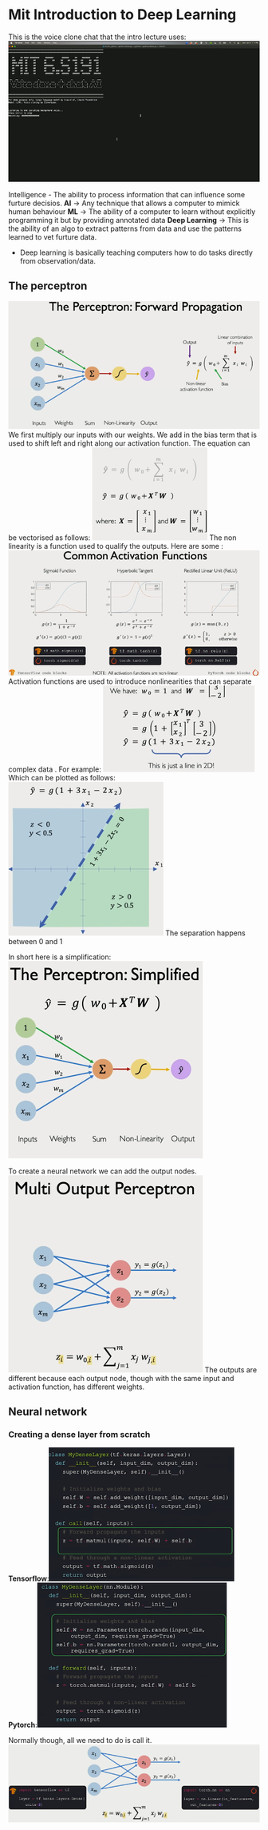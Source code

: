 # Mit Introduction to Deep Learning

This is the voice clone chat that the intro lecture uses:
![voice clone](image.png)

Intelligence - The ability to process information that can influence some furture decisios.
__AI__ -> Any technique that allows a computer to mimick human behaviour
__ML__ -> The ability of a computer to learn without explicitly programming it but by providing annotated data
__Deep Learning__ -> This is the ability of an algo to extract patterns from data and use the patterns learned to vet furture data.

- Deep learning is basically teaching computers how to do tasks directly from observation/data.

## The perceptron

![The perceptron](image-2.png)
We first multiply our inputs with our weights.
We add in the bias term that is used to shift left and right along our activation function.
The equation can be vectorised as follows: ![vectors](image-3.png)
The non linearity is a function used to qualify the outputs.
Here are some :
![Non linearities](image-4.png)
Activation functions are used to introduce nonlinearities that can separate complex data .
For example:
![EG](image-5.png)
Which can be plotted as follows:
![Gra ph](image-7.png)
The separation happens between 0 and 1

In short here is a simplification:
![Perceptron](image-8.png)

To create a neural network we can add the output nodes.
![Neural net](image-9.png)
The outputs are different because each output node, though with the same input and activation function, has different weights.

## Neural network

### Creating a dense layer from scratch

__Tensorflow__:![Dense](image-10.png)   __Pytorch__:![Dense](image-11.png)

Normally though, all we need to do is call it.
![Call](image-12.png)